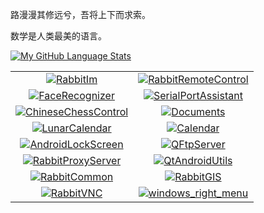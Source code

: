 路漫漫其修远兮，吾将上下而求索。

数学是人类最美的语言。


[![My GitHub Language Stats](https://github-readme-stats.vercel.app/api?username=KangLin&show_icons=true&count_private=true&theme=tokyonight&hide_border=true)](https://github.com/KangLin)

|      |      |
|:----:|:----:|
|[![RabbitIm](https://github-readme-stats.vercel.app/api/pin/?username=KangLin&repo=RabbitIm)](https://github.com/KangLin/RabbitIm)|[![RabbitRemoteControl](https://github-readme-stats.vercel.app/api/pin/?username=KangLin&repo=RabbitRemoteControl)](https://github.com/KangLin/RabbitRemoteControl)|
|[![FaceRecognizer](https://github-readme-stats.vercel.app/api/pin/?username=KangLin&repo=FaceRecognizer)](https://github.com/KangLin/FaceRecognizer)|[![SerialPortAssistant](https://github-readme-stats.vercel.app/api/pin/?username=KangLin&repo=SerialPortAssistant)](https://github.com/KangLin/SerialPortAssistant)|
|[![ChineseChessControl](https://github-readme-stats.vercel.app/api/pin/?username=KangLin&repo=ChineseChessControl)](https://github.com/KangLin/ChineseChessControl)|[![Documents](https://github-readme-stats.vercel.app/api/pin/?username=KangLin&repo=Documents)](https://github.com/KangLin/Documents)|
|[![LunarCalendar](https://github-readme-stats.vercel.app/api/pin/?username=KangLin&repo=LunarCalendar)](https://github.com/KangLin/LunarCalendar)|[![Calendar](https://github-readme-stats.vercel.app/api/pin/?username=KangLin&repo=Calendar)](https://github.com/KangLin/Calendar)|
|[![AndroidLockScreen](https://github-readme-stats.vercel.app/api/pin/?username=KangLin&repo=AndroidLockScreen)](https://github.com/KangLin/AndroidLockScreen)|[![QFtpServer](https://github-readme-stats.vercel.app/api/pin/?username=KangLin&repo=QFtpServer)](https://github.com/KangLin/QFtpServer)|
|[![RabbitProxyServer](https://github-readme-stats.vercel.app/api/pin/?username=KangLin&repo=RabbitProxyServer)](https://github.com/KangLin/RabbitProxyServer)|[![QtAndroidUtils](https://github-readme-stats.vercel.app/api/pin/?username=KangLin&repo=QtAndroidUtils)](https://github.com/KangLin/QtAndroidUtils)|
|[![RabbitCommon](https://github-readme-stats.vercel.app/api/pin/?username=KangLin&repo=RabbitCommon)](https://github.com/KangLin/RabbitCommon)|[![RabbitGIS](https://github-readme-stats.vercel.app/api/pin/?username=KangLin&repo=RabbitGIS)](https://github.com/KangLin/RabbitGIS)|
|[![RabbitVNC](https://github-readme-stats.vercel.app/api/pin/?username=KangLin&repo=RabbitVNC)](https://github.com/KangLin/RabbitVNC)|[![windows_right_menu](https://github-readme-stats.vercel.app/api/pin/?username=KangLin&repo=windows_right_menu)](https://github.com/KangLin/windows_right_menu)|






<!--

[![My GitHub Language Stats](https://github-readme-stats.vercel.app/api/top-langs/?username=KangLin&langs_count=5&theme=tokyonight)](https://github.com/KangLin)


**KangLin/KangLin** is a ✨ _special_ ✨ repository because its `README.md` (this file) appears on your GitHub profile.

Here are some ideas to get you started:

- 🔭 I’m currently working on ...
- 🌱 I’m currently learning ...
- 👯 I’m looking to collaborate on ...
- 🤔 I’m looking for help with ...
- 💬 Ask me about ...
- 📫 How to reach me: ...
- 😄 Pronouns: ...
- ⚡ Fun fact: ...
-->
